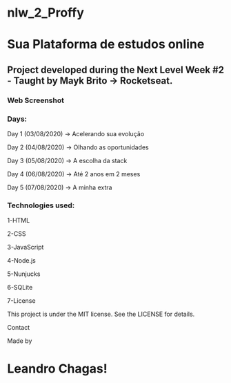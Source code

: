 # nlw_2_Proffy
<h1>Sua Plataforma de estudos online</h1>
<h2>Project developed during the Next Level Week #2 - Taught by Mayk Brito -> Rocketseat.</h2>

<h3>Web Screenshot</h3>


<h3>Days:</h3>

Day 1 (03/08/2020) -> Acelerando sua evolução

Day 2 (04/08/2020) -> Olhando as oportunidades

Day 3 (05/08/2020) -> A escolha da stack

Day 4 (06/08/2020) -> Até 2 anos em 2 meses

Day 5 (07/08/2020) -> A minha extra



<h3>Technologies used:</h3>

1-HTML

2-CSS

3-JavaScript

4-Node.js

5-Nunjucks

6-SQLite

7-License




This project is under the MIT license. See the LICENSE for details.


Contact

Made by <h1>Leandro Chagas!</h1>
